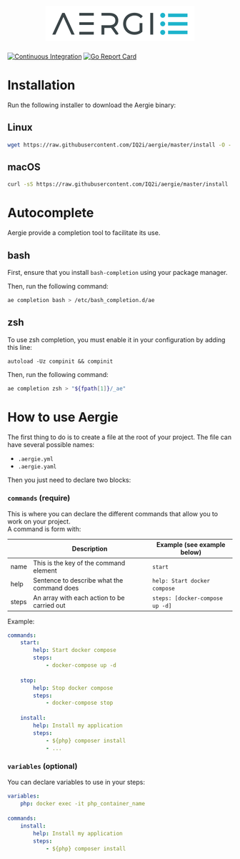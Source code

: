 <h1 align="center"><img src="aergie.svg" alt="Aergie: An easy alternative to makefile" title="An easy alternative to makefile"></h1>

[![Continuous Integration](https://github.com/IQ2i/aergie/workflows/Continuous%20Integration/badge.svg?branch=master)](https://github.com/IQ2i/aergie/actions)
[![Go Report Card](https://goreportcard.com/badge/github.com/IQ2i/aergie)](https://goreportcard.com/report/github.com/IQ2i/aergie)

# Installation

Run the following installer to download the Aergie binary:

## Linux

```bash
wget https://raw.githubusercontent.com/IQ2i/aergie/master/install -O - | bash
```

## macOS

```bash
curl -sS https://raw.githubusercontent.com/IQ2i/aergie/master/install | bash
```

# Autocomplete

Aergie provide a completion tool to facilitate its use.

## bash

First, ensure that you install `bash-completion` using your package manager.

Then, run the following command:

```bash
ae completion bash > /etc/bash_completion.d/ae
```

## zsh

To use zsh completion, you must enable it in your configuration by adding this line:

```
autoload -Uz compinit && compinit
```

Then, run the following command:

```bash
ae completion zsh > "${fpath[1]}/_ae"
```

# How to use Aergie

The first thing to do is to create a file at the root of your project. The file can have several possible names:

* `.aergie.yml`
* `.aergie.yaml`

Then you just need to declare two blocks: 

### `commands` (require)

This is where you can declare the different commands that allow you to work on your project.  
A command is form with:

|       | Description                                 | Example (see example below)         |
|-------|---------------------------------------------|-------------------------------------|
| name  | This is the key of the command element      | `start`                             |
| help  | Sentence to describe what the command does  | `help: Start docker compose`        |
| steps | An array with each action to be carried out | `steps: [docker-compose up -d]`     |

Example:

```yaml
commands:
    start:
        help: Start docker compose
        steps:
            - docker-compose up -d

    stop:
        help: Stop docker compose
        steps:
            - docker-compose stop

    install:
        help: Install my application
        steps:
            - ${php} composer install
            - ...
```

### `variables` (optional)

You can declare variables to use in your steps:

```yaml
variables:
    php: docker exec -it php_container_name

commands:
    install:
        help: Install my application
        steps:
            - ${php} composer install
```
